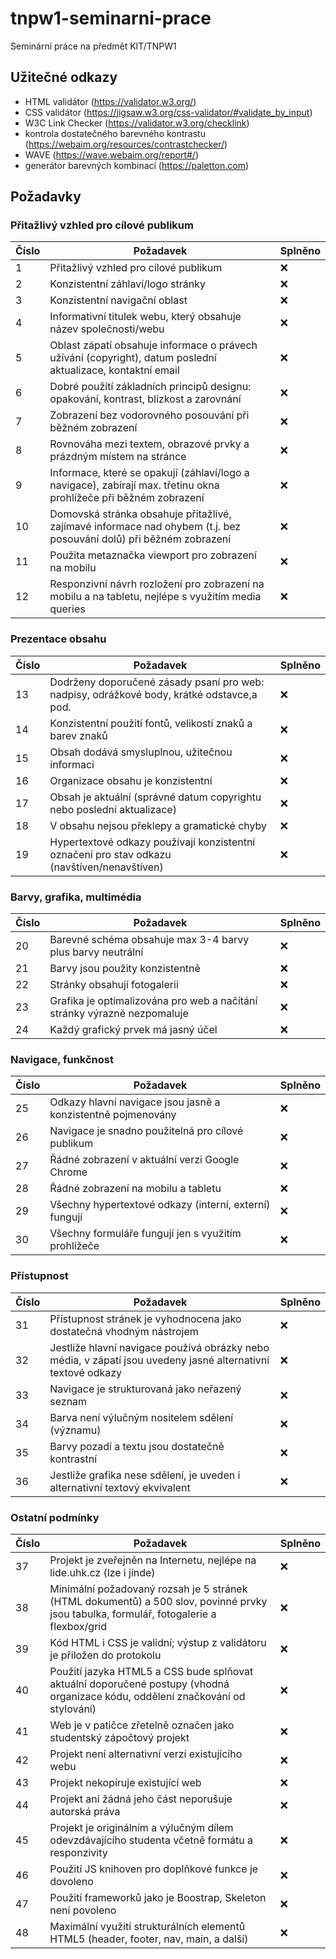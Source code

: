 # tnpw1-seminarni-prace

Seminární práce na předmět KIT/TNPW1

## Užitečné odkazy

- HTML validátor (<https://validator.w3.org/>)
- CSS validátor (<https://jigsaw.w3.org/css-validator/#validate_by_input>)
- W3C Link Checker (<https://validator.w3.org/checklink>)
- kontrola dostatečného barevného kontrastu (<https://webaim.org/resources/contrastchecker/>)
- WAVE (<https://wave.webaim.org/report#/>)
- generátor barevných kombinací (<https://paletton.com>)

## Požadavky

### Přitažlivý vzhled pro cílové publikum

| Číslo | Požadavek                                                                                                          | Splněno |
| ----- | ------------------------------------------------------------------------------------------------------------------ | ------- |
| 1     | Přitažlivý vzhled pro cílové publikum                                                                              | ❌       |
| 2     | Konzistentní záhlaví/logo stránky                                                                                  | ❌       |
| 3     | Konzistentní navigační oblast                                                                                      | ❌       |
| 4     | Informativní titulek webu, který obsahuje název společnosti/webu                                                   | ❌       |
| 5     | Oblast zápatí obsahuje informace o právech užívání (copyright), datum poslední aktualizace, kontaktní email        | ❌       |
| 6     | Dobré použití základních principů designu: opakování, kontrast, blízkost a zarovnání                               | ❌       |
| 7     | Zobrazení bez vodorovného posouvání při běžném zobrazení                                                           | ❌       |
| 8     | Rovnováha mezi textem, obrazové prvky a prázdným místem na stránce                                                 | ❌       |
| 9     | Informace, které se opakují (záhlaví/logo a navigace), zabírají max. třetinu okna prohlížeče při běžném zobrazení  | ❌       |
| 10    | Domovská stránka obsahuje přitažlivé, zajímavé informace nad ohybem (t.j. bez posouvání dolů) při běžném zobrazení | ❌       |
| 11    | Použita metaznačka viewport pro zobrazení na mobilu                                                                | ❌       |
| 12    | Responzivní návrh rozložení pro zobrazení na mobilu a na tabletu, nejlépe s využitím media queries                 | ❌       |

### Prezentace obsahu

| Číslo | Požadavek                                                                                   | Splněno |
| ----- | ------------------------------------------------------------------------------------------- | ------- |
| 13    | Dodrženy doporučené zásady psaní pro web: nadpisy, odrážkové body, krátké odstavce,a pod.   | ❌       |
| 14    | Konzistentní použití fontů, velikostí znaků a barev znaků                                   | ❌       |
| 15    | Obsah dodává smysluplnou, užitečnou informaci                                               | ❌       |
| 16    | Organizace obsahu je konzistentní                                                           | ❌       |
| 17    | Obsah je aktuální (správné datum copyrightu nebo poslední aktualizace)                      | ❌       |
| 18    | V obsahu nejsou překlepy a gramatické chyby                                                 | ❌       |
| 19    | Hypertextové odkazy používají konzistentní označení pro stav odkazu (navštíven/nenavštíven) | ❌       |

### Barvy, grafika, multimédia

| Číslo | Požadavek                                                                | Splněno |
| ----- | ------------------------------------------------------------------------ | ------- |
| 20    | Barevné schéma obsahuje max 3-4 barvy plus barvy neutrální               | ❌       |
| 21    | Barvy jsou použity konzistentně                                          | ❌       |
| 22    | Stránky obsahují fotogalerii                                             | ❌       |
| 23    | Grafika je optimalizována pro web a načítání stránky výrazně nezpomaluje | ❌       |
| 24    | Každý grafický prvek má jasný účel                                       | ❌       |

### Navigace, funkčnost

| Číslo | Požadavek                                                    | Splněno |
| ----- | ------------------------------------------------------------ | ------- |
| 25    | Odkazy hlavní navigace jsou jasně a konzistentně pojmenovány | ❌       |
| 26    | Navigace je snadno použitelná pro cílové publikum            | ❌       |
| 27    | Řádné zobrazení v aktuální verzi Google Chrome               | ❌       |
| 28    | Řádné zobrazení na mobilu a tabletu                          | ❌       |
| 29    | Všechny hypertextové odkazy (interní, externí) fungují       | ❌       |
| 30    | Všechny formuláře fungují jen s využitím prohlížeče          | ❌       |

### Přístupnost

| Číslo | Požadavek                                                                                                    | Splněno |
| ----- | ------------------------------------------------------------------------------------------------------------ | ------- |
| 31    | Přístupnost stránek je vyhodnocena jako dostatečná vhodným nástrojem                                         | ❌       |
| 32    | Jestliže hlavní navigace používá obrázky nebo média, v zápatí jsou uvedeny jasné alternativní textové odkazy | ❌       |
| 33    | Navigace je strukturovaná jako neřazený seznam                                                               | ❌       |
| 34    | Barva není výlučným nositelem sdělení (významu)                                                              | ❌       |
| 35    | Barvy pozadí a textu jsou dostatečně kontrastní                                                              | ❌       |
| 36    | Jestliže grafika nese sdělení, je uveden i alternativní textový ekvivalent                                   | ❌       |

### Ostatní podmínky

| Číslo | Požadavek                                                                                                                              | Splněno |
| ----- | -------------------------------------------------------------------------------------------------------------------------------------- | ------- |
| 37    | Projekt je zveřejněn na Internetu, nejlépe na lide.uhk.cz (lze i jinde)                                                                | ❌       |
| 38    | Minimální požadovaný rozsah je 5 stránek (HTML dokumentů) a 500 slov, povinné prvky jsou tabulka, formulář, fotogalerie a flexbox/grid | ❌       |
| 39    | Kód HTML i CSS je validní; výstup z validátoru je přiložen do protokolu                                                                | ❌       |
| 40    | Použití jazyka HTML5 a CSS bude splňovat aktuální doporučené postupy (vhodná organizace kódu, oddělení značkování od stylování)        | ❌       |
| 41    | Web je v patičce zřetelně označen jako studentský zápočtový projekt                                                                    | ❌       |
| 42    | Projekt není alternativní verzí existujícího webu                                                                                      | ❌       |
| 43    | Projekt nekopíruje existující web                                                                                                      | ❌       |
| 44    | Projekt ani žádná jeho část neporušuje autorská práva                                                                                  | ❌       |
| 45    | Projekt je originálním a výlučným dílem odevzdávajícího studenta včetně formátu a responzivity                                         | ❌       |
| 46    | Použití JS knihoven pro doplňkové funkce je dovoleno                                                                                   | ❌       |
| 47    | Použití frameworků jako je Boostrap, Skeleton není povoleno                                                                            | ❌       |
| 48    | Maximální využití strukturálních elementů HTML5 (header, footer, nav, main, a další)                                                   | ❌       |
